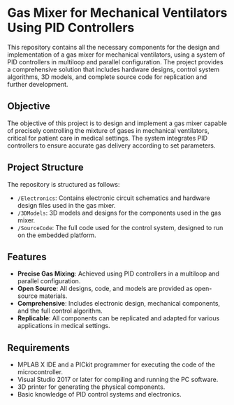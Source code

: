 # Gas Mixer for Mechanical Ventilators Using PID Controllers

This repository contains all the necessary components for the design and implementation of a gas mixer for mechanical ventilators, using a system of PID controllers in multiloop and parallel configuration. The project provides a comprehensive solution that includes hardware designs, control system algorithms, 3D models, and complete source code for replication and further development.

## Objective

The objective of this project is to design and implement a gas mixer capable of precisely controlling the mixture of gases in mechanical ventilators, critical for patient care in medical settings. The system integrates PID controllers to ensure accurate gas delivery according to set parameters.

## Project Structure

The repository is structured as follows:

- `/Electronics`: Contains electronic circuit schematics and hardware design files used in the gas mixer.
- `/3DModels`: 3D models and designs for the components used in the gas mixer.
- `/SourceCode`: The full code used for the control system, designed to run on the embedded platform.

## Features

- **Precise Gas Mixing**: Achieved using PID controllers in a multiloop and parallel configuration.
- **Open Source**: All designs, code, and models are provided as open-source materials.
- **Comprehensive**: Includes electronic design, mechanical components, and the full control algorithm.
- **Replicable**: All components can be replicated and adapted for various applications in medical settings.

## Requirements

- MPLAB X IDE and a PICkit programmer for executing the code of the microcontroller.
- Visual Studio 2017 or later for compiling and running the PC software.
- 3D printer for generating the physical components.
- Basic knowledge of PID control systems and electronics.
